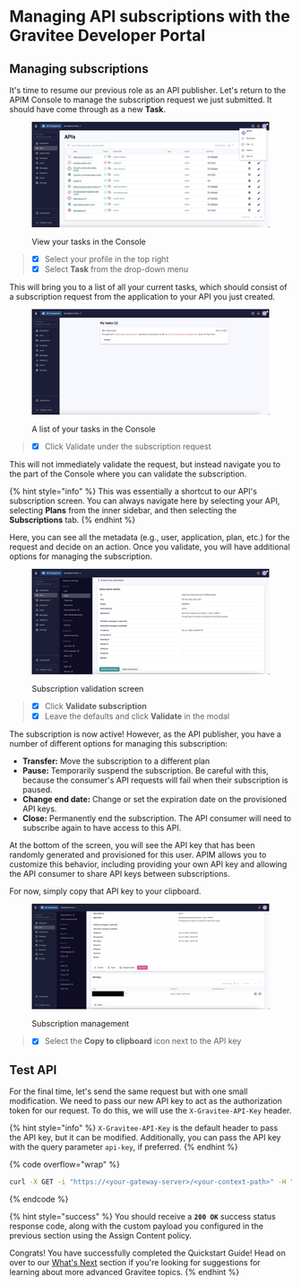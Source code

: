 # Managing API subscriptions with the Gravitee Developer Portal

## Managing subscriptions

It's time to resume our previous role as an API publisher. Let's return to the APIM Console to manage the subscription request we just submitted. It should have come through as a new **Task**.

<figure><img src="../../../.gitbook/assets/Screenshot 2023-11-21 at 7.34.03 PM.png" alt=""><figcaption><p>View your tasks in the Console</p></figcaption></figure>

> * [x] Select your profile in the top right
> * [x] Select **Task** from the drop-down menu

This will bring you to a list of all your current tasks, which should consist of a subscription request from the application to your API you just created.

<figure><img src="../../../.gitbook/assets/Screenshot 2023-11-21 at 7.35.20 PM.png" alt=""><figcaption><p>A list of your tasks in the Console</p></figcaption></figure>

> * [x] Click Validate under the subscription request

This will not immediately validate the request, but instead navigate you to the part of the Console where you can validate the subscription.

{% hint style="info" %}
This was essentially a shortcut to our API's subscription screen. You can always navigate here by selecting your API, selecting **Plans** from the inner sidebar, and then selecting the **Subscriptions** tab.
{% endhint %}

Here, you can see all the metadata (e.g., user, application, plan, etc.) for the request and decide on an action. Once you validate, you will have additional options for managing the subscription.

<figure><img src="../../../.gitbook/assets/Screenshot 2023-11-21 at 7.41.45 PM.png" alt=""><figcaption><p>Subscription validation screen</p></figcaption></figure>

> * [x] Click **Validate subscription**
> * [x] Leave the defaults and click **Validate** in the modal

The subscription is now active! However, as the API publisher, you have a number of different options for managing this subscription:

* **Transfer:** Move the subscription to a different plan
* **Pause:** Temporarily suspend the subscription. Be careful with this, because the consumer's API requests will fail when their subscription is paused.
* **Change end date:** Change or set the expiration date on the provisioned API keys.
* **Close:** Permanently end the subscription. The API consumer will need to subscribe again to have access to this API.

At the bottom of the screen, you will see the API key that has been randomly generated and provisioned for this user. APIM allows you to customize this behavior, including providing your own API key and allowing the API consumer to share API keys between subscriptions.

For now, simply copy that API key to your clipboard.

<figure><img src="../../../.gitbook/assets/Screenshot 2023-11-21 at 7.47.19 PM.png" alt=""><figcaption><p>Subscription management </p></figcaption></figure>

> * [x] Select the **Copy to clipboard** icon next to the API key

## Test API

For the final time, let's send the same request but with one small modification. We need to pass our new API key to act as the authorization token for our request. To do this, we will use the `X-Gravitee-API-Key` header.

{% hint style="info" %}
`X-Gravitee-API-Key` is the default header to pass the API key, but it can be modified. Additionally, you can pass the API key with the query parameter `api-key`, if preferred.
{% endhint %}

{% code overflow="wrap" %}
```sh
curl -X GET -i "https://<your-gateway-server>/<your-context-path>" -H "X-Gravitee-API-Key: <your-key-here>"
```
{% endcode %}

{% hint style="success" %}
You should receive a **`200 OK`** success status response code, along with the custom payload you configured in the previous section using the Assign Content policy.

Congrats! You have successfully completed the Quickstart Guide! Head on over to our [What's Next](broken-reference) section if you're looking for suggestions for learning about more advanced Gravitee topics.&#x20;
{% endhint %}
